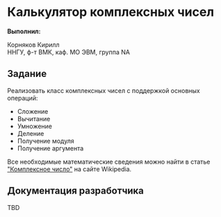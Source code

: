 # Калькулятор комплексных чисел

**Выполнил:**

Корняков Кирилл  
ННГУ, ф-т ВМК, каф. МО ЭВМ, группа NA

## Задание

Реализовать класс комплексных чисел с поддержкой основных операций:

 * Сложение
 * Вычитание
 * Умножение
 * Деление
 * Получение модуля
 * Получение аргумента

Все необходимые математические сведения можно найти в статье
["Комплексное число"](http://ru.wikipedia.org/wiki/%D0%9A%D0%BE%D0%BC%D0%BF%D0%BB%D0%B5%D0%BA%D1%81%D0%BD%D0%BE%D0%B5_%D1%87%D0%B8%D1%81%D0%BB%D0%BE)
на сайте Wikipedia.

## Документация разработчика

TBD
